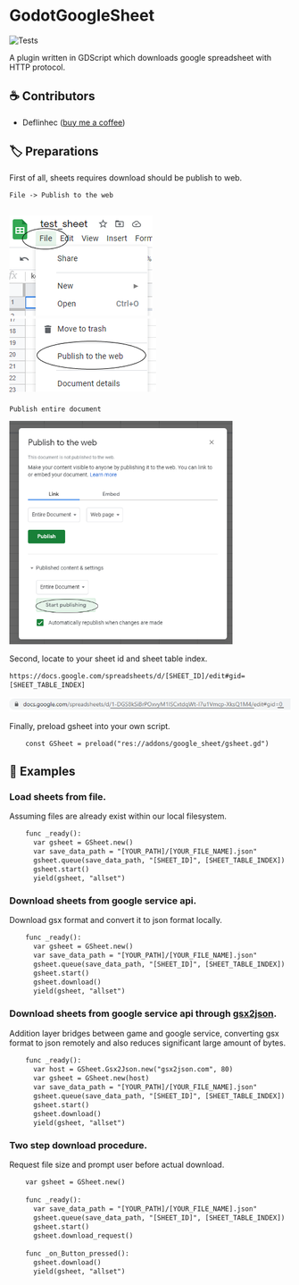 # GodotGoogleSheet

![Tests](https://github.com/deflinhec/GodotGoogleSheet/workflows/Run%20GUT%20Tests/badge.svg?branch=master)

A plugin written in GDScript which downloads google spreadsheet with HTTP protocol.
    
## :coffee: Contributors

- Deflinhec ([buy me a coffee](https://ko-fi.com/deflinhec))

## :label: Preparations

First of all, sheets requires download should be publish to web.

    File -> Publish to the web

![](https://raw.githubusercontent.com/deflinhec/GodotGoogleSheet/master/screenshots/step01.png) ![](https://raw.githubusercontent.com/deflinhec/GodotGoogleSheet/master/screenshots/step02.png)
--- 

    Publish entire document

<img src="https://raw.githubusercontent.com/deflinhec/GodotGoogleSheet/master/screenshots/step03.png" width="400" />

Second, locate to your sheet id and sheet table index.

    https://docs.google.com/spreadsheets/d/[SHEET_ID]/edit#gid=[SHEET_TABLE_INDEX]
   
![](https://raw.githubusercontent.com/deflinhec/GodotGoogleSheet/master/screenshots/step04.png)

Finally, preload gsheet into your own script.
```
    const GSheet = preload("res://addons/google_sheet/gsheet.gd")
```

## :bookmark: Examples

### Load sheets from file.
Assuming files are already exist within our local filesystem.
```
    func _ready():
      var gsheet = GSheet.new()
      var save_data_path = "[YOUR_PATH]/[YOUR_FILE_NAME].json"
      gsheet.queue(save_data_path, "[SHEET_ID]", [SHEET_TABLE_INDEX])
      gsheet.start()
      yield(gsheet, "allset")
```

### Download sheets from google service api.
Download gsx format and convert it to json format locally.
``` 
    func _ready():
      var gsheet = GSheet.new()
      var save_data_path = "[YOUR_PATH]/[YOUR_FILE_NAME].json"
      gsheet.queue(save_data_path, "[SHEET_ID]", [SHEET_TABLE_INDEX])
      gsheet.start()
      gsheet.download()
      yield(gsheet, "allset")
```

### Download sheets from google service api through [gsx2json](http://gsx2json.com/).
Addition layer bridges between game and google service, converting gsx format to json remotely and also reduces significant large amount of bytes.
```
    func _ready():
      var host = GSheet.Gsx2Json.new("gsx2json.com", 80)
      var gsheet = GSheet.new(host)
      var save_data_path = "[YOUR_PATH]/[YOUR_FILE_NAME].json"
      gsheet.queue(save_data_path, "[SHEET_ID]", [SHEET_TABLE_INDEX])
      gsheet.start()
      gsheet.download()
      yield(gsheet, "allset")
```

### Two step download procedure.
Request file size and prompt user before actual download.
```
    var gsheet = GSheet.new()

    func _ready():
      var save_data_path = "[YOUR_PATH]/[YOUR_FILE_NAME].json"
      gsheet.queue(save_data_path, "[SHEET_ID]", [SHEET_TABLE_INDEX])
      gsheet.start()
      gsheet.download_request()
    
    func _on_Button_pressed():
      gsheet.download()
      yield(gsheet, "allset")
```      
